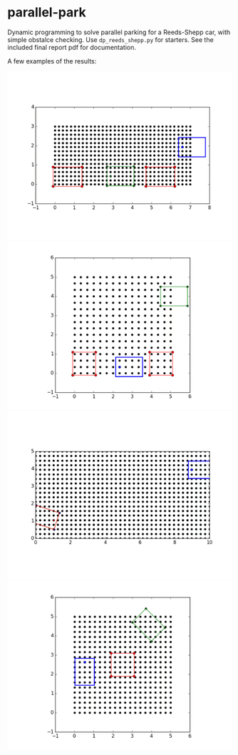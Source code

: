 # parallel-park

Dynamic programming to solve parallel parking for a Reeds-Shepp car, with simple obstalce checking. Use `dp_reeds_shepp.py` for starters. See the included final report pdf for documentation.

A few examples of the results:

![](/media/good_parallel.gif)
![](/media/leaving_the_spot.gif)
![](/media/good_long_park.gif)
![](/media/backup.gif)
